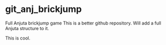 # git_anj_brickjump
Full Anjuta brickjump game
This is a better github repository.  Will add a full Anjuta structure to it.

This is cool.
